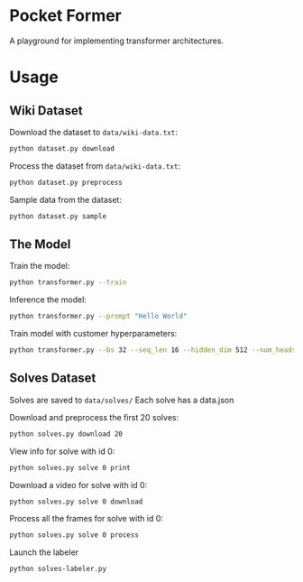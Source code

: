 # Pocket Former

A playground for implementing transformer architectures.

# Usage


## Wiki Dataset

Download the dataset to `data/wiki-data.txt`:
```bash
python dataset.py download
```

Process the dataset from `data/wiki-data.txt`:
```bash
python dataset.py preprocess
```

Sample data from the dataset:
```bash
python dataset.py sample
```

## The Model

Train the model:
```bash
python transformer.py --train
```

Inference the model:
```bash
python transformer.py --prompt "Hello World"
```

Train model with customer hyperparameters:
```bash
python transformer.py --bs 32 --seq_len 16 --hidden_dim 512 --num_heads 8  --train
```

## Solves Dataset

Solves are saved to `data/solves/`
Each solve has a data.json

Download and preprocess the first 20 solves:
```bash
python solves.py download 20
```

View info for solve with id 0:
```bash
python solves.py solve 0 print
```

Download a video for solve with id 0:
```bash
python solves.py solve 0 download
```

Process all the frames for solve with id 0:
```bash
python solves.py solve 0 process
```

Launch the labeler
```bash
python solves-labeler.py
```
